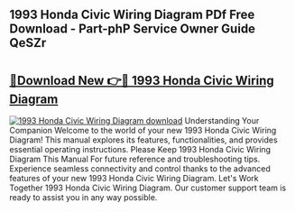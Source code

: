 ## 1993 Honda Civic Wiring Diagram PDf Free Download - Part-phP Service Owner Guide QeSZr

# <h2><a href="http://dfkajk.blite.top/?on=1993+Honda+Civic+Wiring+Diagram">🔗Download New 👉🔴 1993 Honda Civic Wiring Diagram</a></h2>

[![1993 Honda Civic Wiring Diagram download](https://i.imgur.com/lujVjoI.png)](http://dfkajk.blite.top/?on=1993+Honda+Civic+Wiring+Diagram)
Understanding Your Companion Welcome to the world of your new 1993 Honda Civic Wiring Diagram! This manual explores its features, functionalities, and provides essential operating instructions. Please Keep 1993 Honda Civic Wiring Diagram This Manual For future reference and troubleshooting tips. Experience seamless connectivity and control thanks to the advanced features of your new 1993 Honda Civic Wiring Diagram. Let's Work Together 1993 Honda Civic Wiring Diagram. Our customer support team is ready to assist you in any way possible.
